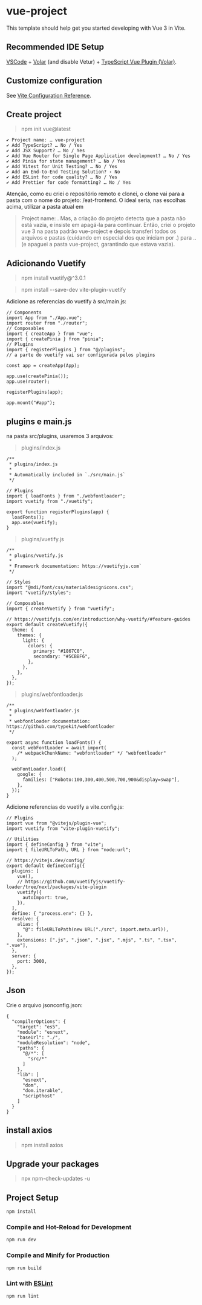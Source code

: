 # vue-project

This template should help get you started developing with Vue 3 in Vite.

## Recommended IDE Setup

[VSCode](https://code.visualstudio.com/) + [Volar](https://marketplace.visualstudio.com/items?itemName=Vue.volar) (and disable Vetur) + [TypeScript Vue Plugin (Volar)](https://marketplace.visualstudio.com/items?itemName=Vue.vscode-typescript-vue-plugin).

## Customize configuration

See [Vite Configuration Reference](https://vitejs.dev/config/).

## Create project

> npm init vue@latest

```
✔ Project name: … vue-project
✔ Add TypeScript? … No / Yes
✔ Add JSX Support? … No / Yes
✔ Add Vue Router for Single Page Application development? … No / Yes
✔ Add Pinia for state management? … No / Yes
✔ Add Vitest for Unit Testing? … No / Yes
✔ Add an End-to-End Testing Solution? › No
✔ Add ESLint for code quality? … No / Yes
✔ Add Prettier for code formatting? … No / Yes
```

Atenção, como eu criei o repositório remoto e clonei, o clone vai para a pasta com o nome do projeto: /eat-frontend.
O ideal seria, nas escolhas acima, utilizar a pasta atual em

> Project name: .
> Mas, a criação do projeto detecta que a pasta não está vazia, e insiste em apagá-la para continuar.
> Então, criei o projeto vue 3 na pasta padrão vue-project e depois transferí todos os arquivos e pastas
> (cuidando em especial dos que iniciam por .) para .. (e apaguei a pasta vue-project, garantindo que estava vazia).

## Adicionando Vuetify

> npm install vuetify@^3.0.1

> npm install --save-dev vite-plugin-vuetify

Adicione as referencias do vuetify à src/main.js:

```
// Components
import App from "./App.vue";
import router from "./router";
// Composables
import { createApp } from "vue";
import { createPinia } from "pinia";
// Plugins
import { registerPlugins } from "@/plugins";
// a parte do vuetify vai ser configurada pelos plugins

const app = createApp(App);

app.use(createPinia());
app.use(router);

registerPlugins(app);

app.mount("#app");

```

## plugins e main.js

na pasta src/plugins, usaremos 3 arquivos:

> plugins/index.js

```
/**
 * plugins/index.js
 *
 * Automatically included in `./src/main.js`
 */

// Plugins
import { loadFonts } from "./webfontloader";
import vuetify from "./vuetify";

export function registerPlugins(app) {
  loadFonts();
  app.use(vuetify);
}

```

> plugins/vuetify.js

```
/**
 * plugins/vuetify.js
 *
 * Framework documentation: https://vuetifyjs.com`
 */

// Styles
import "@mdi/font/css/materialdesignicons.css";
import "vuetify/styles";

// Composables
import { createVuetify } from "vuetify";

// https://vuetifyjs.com/en/introduction/why-vuetify/#feature-guides
export default createVuetify({
  theme: {
    themes: {
      light: {
        colors: {
          primary: "#1867C0",
          secondary: "#5CBBF6",
        },
      },
    },
  },
});

```

> plugins/webfontloader.js

```
/**
 * plugins/webfontloader.js
 *
 * webfontloader documentation: https://github.com/typekit/webfontloader
 */

export async function loadFonts() {
  const webFontLoader = await import(
    /* webpackChunkName: "webfontloader" */ "webfontloader"
  );

  webFontLoader.load({
    google: {
      families: ["Roboto:100,300,400,500,700,900&display=swap"],
    },
  });
}

```

Adicione referencias do vuetify a vite.config.js:

```
// Plugins
import vue from "@vitejs/plugin-vue";
import vuetify from "vite-plugin-vuetify";

// Utilities
import { defineConfig } from "vite";
import { fileURLToPath, URL } from "node:url";

// https://vitejs.dev/config/
export default defineConfig({
  plugins: [
    vue(),
    // https://github.com/vuetifyjs/vuetify-loader/tree/next/packages/vite-plugin
    vuetify({
      autoImport: true,
    }),
  ],
  define: { "process.env": {} },
  resolve: {
    alias: {
      "@": fileURLToPath(new URL("./src", import.meta.url)),
    },
    extensions: [".js", ".json", ".jsx", ".mjs", ".ts", ".tsx", ".vue"],
  },
  server: {
    port: 3000,
  },
});

```

## Json

Crie o arquivo jsonconfig.json:

```
{
  "compilerOptions": {
    "target": "es5",
    "module": "esnext",
    "baseUrl": "./",
    "moduleResolution": "node",
    "paths": {
      "@/*": [
        "src/*"
      ]
    },
    "lib": [
      "esnext",
      "dom",
      "dom.iterable",
      "scripthost"
    ]
  }
}

```

## install axios

> npm install axios

## Upgrade your packages

> npx npm-check-updates -u

## Project Setup

```sh
npm install
```

### Compile and Hot-Reload for Development

```sh
npm run dev
```

### Compile and Minify for Production

```sh
npm run build
```

### Lint with [ESLint](https://eslint.org/)

```sh
npm run lint
```
